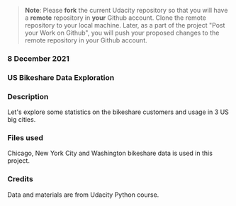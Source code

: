 >**Note**: Please **fork** the current Udacity repository so that you will have a **remote** repository in **your** Github account. Clone the remote repository to your local machine. Later, as a part of the project "Post your Work on Github", you will push your proposed changes to the remote repository in your Github account.

### 8 December 2021

### US Bikeshare Data Exploration


### Description
Let's explore some statistics on the bikeshare customers and usage in 3 US big cities.

### Files used
Chicago, New York City and Washington bikeshare data is used in this project.

### Credits
Data and materials are from Udacity Python course.

